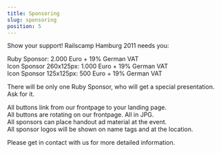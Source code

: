 ```yaml
---
title: Sponsoring
slug: sponsoring
position: 5
---
```


Show your support! Railscamp Hamburg 2011 needs you:


Ruby Sponsor: 2.000 Euro + 19% German VAT  
Icon Sponsor 260x125px: 1.000 Euro + 19% German VAT  
Icon Sponsor 125x125px: 500 Euro + 19% German VAT  

There will be only one Ruby Sponsor, who will get a special presentation. Ask for it.

All buttons link from our frontpage to your landing page.  
All buttons are rotating on our frontpage. All in JPG.  
All sponsors can place handout ad material at the event.  
All sponsor logos will be shown on name tags and at the location.  

Please get in contact with us for more detailed information.
